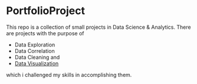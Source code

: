 # PortfolioProject
This repo is a collection of small projects in Data Science & Analytics. There are projects with the purpose of 
* Data Exploration
* Data Correlation
* Data Cleaning and
* [Data Visualization](https://public.tableau.com/app/profile/erfan.nourian)

which i challenged my skills in accomplishing them.
